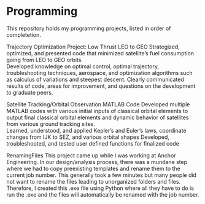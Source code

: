 # Programming
This repository holds my programming projects, listed in order of completetion. 

Trajectory Optimization Project: Low Thrust LEO to GEO
Strategized, optimized, and presented code that minimized satellite’s fuel consumption going from LEO to GEO orbits.  
Developed knowledge on optimal control, optimal trajectory, troubleshooting techniques, aerospace, and optimization algorithms such as calculus of variations and steepest descent. 
Clearly communicated results of code, areas for improvement, and questions on the development to graduate peers.   

Satellite Tracking/Orbital Observation MATLAB Code 
Developed multiple MATLAB codes with various initial inputs of classical orbital elements to output final classical orbital elements and dynamic behavior of satellites from various ground tracking sites.  
Learned, understood, and applied Kepler’s and Euler’s laws, coordinate changes from IJK to SEZ, and various orbital shapes 
Developed, troubleshooted, and tested user defined functions for finalized code 

RenamingFiles
This project came up while I was working at Anchor Engineering. In our design/analysis process, there was a mundane step where we had to copy preexisting templates and rename them to the current job number. This generally took a few minutes but many people did not want to rename the files leading to unorganized folders and files. Therefore, I created this .exe file using Python where all they have to do is run the .exe and the files will automatically be renamed with the job number. 
